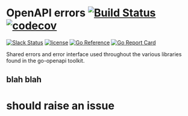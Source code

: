 # OpenAPI errors [![Build Status](https://github.com/go-openapi/errors/actions/workflows/go-test.yml/badge.svg)](https://github.com/go-openapi/errors/actions?query=workflow%3A"go+test") [![codecov](https://codecov.io/gh/go-openapi/errors/branch/master/graph/badge.svg)](https://codecov.io/gh/go-openapi/errors)

[![Slack Status](https://slackin.goswagger.io/badge.svg)](https://slackin.goswagger.io)
[![license](http://img.shields.io/badge/license-Apache%20v2-orange.svg)](https://raw.githubusercontent.com/go-openapi/errors/master/LICENSE)
[![Go Reference](https://pkg.go.dev/badge/github.com/go-openapi/errors.svg)](https://pkg.go.dev/github.com/go-openapi/errors)
[![Go Report Card](https://goreportcard.com/badge/github.com/go-openapi/errors)](https://goreportcard.com/report/github.com/go-openapi/errors)

Shared errors and error interface used throughout the various libraries found in the go-openapi toolkit.


## blah blah

# should raise an issue
